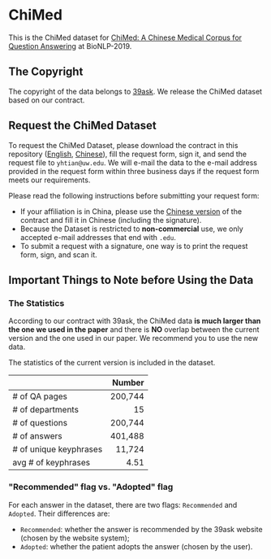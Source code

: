 # ChiMed

This is the ChiMed dataset for [ChiMed: A Chinese Medical Corpus for Question Answering](https://www.aclweb.org/anthology/W19-5027/) at BioNLP-2019.

## The Copyright

The copyright of the data belongs to [39ask](http://www.39.net/). We release the ChiMed dataset based on our contract.

## Request the ChiMed Dataset

To request the ChiMed Dataset, please download the contract in this repository ([English](./User_Contract_(English).pdf), [Chinese](./ChiMed_数据集使用协议（中文）.pdf)), fill the request form, sign it, and send the request file to `yhtian@uw.edu`. We will e-mail the data to the e-mail address provided in the request form within three business days if the request form meets our requirements.

Please read the following instructions before submitting your request form:
* If your affiliation is in China, please use the [Chinese version](./ChiMed_数据集使用协议（中文）.pdf) of the contract and fill it in Chinese (including the signature).  
* Because the Dataset is restricted to **non-commercial** use, we only accepted e-mail addresses that end with `.edu`.
* To submit a request with a signature, one way is to print the request form, sign, and scan it.


## Important Things to Note before Using the Data

### The Statistics

According to our contract with 39ask, the ChiMed data **is much larger than the one we used in the paper** and there is **NO** overlap between the current version and the one used in our paper. We recommend you to use the new data.

The statistics of the current version is included in the dataset.

| | Number |
|-|-:|
| \# of QA pages | 200,744 |
| \# of departments | 15 |
| \# of questions | 200,744 |
| \# of answers | 401,488 |
| \# of unique keyphrases | 11,724 |
| avg # of keyphrases | 4.51 |

### "Recommended" flag vs. "Adopted" flag

For each answer in the dataset, there are two flags: `Recommended` and `Adopted`. Their differences are:
* `Recommended`: whether the answer is recommended by the 39ask website (chosen by the website system);
* `Adopted`: whether the patient adopts the answer (chosen by the user).

